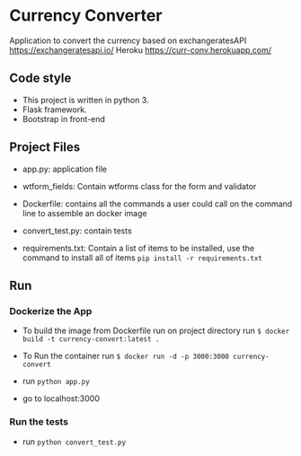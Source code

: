 # Currency Converter

Application to convert the currency based on exchangeratesAPI
https://exchangeratesapi.io/
Heroku https://curr-conv.herokuapp.com/

## Code style

- This project is written in python 3.
- Flask framework.
- Bootstrap in front-end

## Project Files

- app.py: application file

- wtform_fields: Contain wtforms class for the form and validator

- Dockerfile: contains all the commands a user could call on the command line to assemble an docker image

- convert_test.py: contain tests

- requirements.txt: Contain a list of items to be installed, use the command to install all of items `pip install -r requirements.txt`

## Run

### Dockerize the App

- To build the image from Dockerfile run on project directory run `$ docker build -t currency-convert:latest . `

- To Run the container run `$ docker run -d -p 3000:3000 currency-convert`

- run `python app.py`

- go to localhost:3000

### Run the tests

- run `python convert_test.py`
